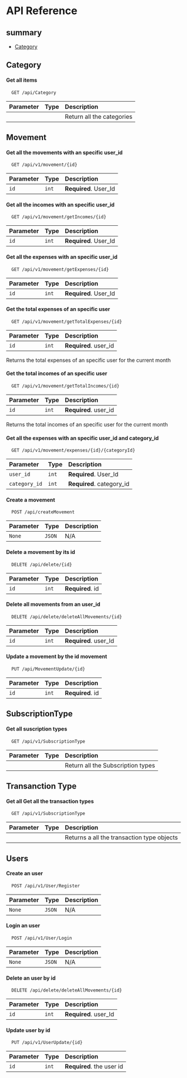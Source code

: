 
# API Reference

## summary

- [Category](#Category)


## Category
#### Get all items

```http
  GET /api/Category
```

| Parameter | Type     | Description                |
| :-------- | :------- | :------------------------- |
|           |          | Return all the categories  |

## Movement

#### Get all the movements with an specific user_id

```http
  GET /api/v1/movement/{id}
```

| Parameter | Type     | Description                |
| :-------- | :------- | :------------------------- |
| `id`      | `int`    | **Required**. User_Id  |

#### Get all the incomes with an specific user_id

```http
  GET /api/v1/movement/getIncomes/{id}
```

| Parameter | Type     | Description                       |
| :-------- | :------- | :-------------------------------- |
| `id`      | `int` | **Required**. User_Id             |

#### Get all the expenses with an specific user_id

```http
  GET /api/v1/movement/getExpenses/{id}
```

| Parameter | Type     | Description                       |
| :-------- | :------- | :-------------------------------- |
| `id`      | `int` | **Required**. User_Id |

#### Get the total expenses of an specific user

```http
  GET /api/v1/movement/getTotalExpenses/{id}
```

| Parameter | Type     | Description                       |
| :-------- | :------- | :-------------------------------- |
| `id`      | `int` | **Required**. user_id |

Returns the total expenses of an specific user for the current month

#### Get the total incomes of an specific user

```http
  GET /api/v1/movement/getTotalIncomes/{id}
```

| Parameter | Type     | Description                       |
| :-------- | :------- | :-------------------------------- |
| `id`      | `int` | **Required**. user_id |

 Returns the total incomes of an specific user for the current month

#### Get all the expenses with an specific user_id and category_id

```http
  GET /api/v1/movement/expenses/{id}/{categoryId}
```

| Parameter | Type     | Description                       |
| :-------- | :------- | :-------------------------------- |
| `user_id`      | `int` | **Required**.    User_Id           |
| `category_id`  | `int` | **Required**.  category_id  |


#### Create a movement


```http
  POST /api/createMovement 
```

| Parameter | Type     | Description                       |
| :-------- | :------- | :-------------------------------- |
| `None`    | `JSON`   | N/A                               |


#### Delete a movement by its id
```http
  DELETE /api/delete/{id}
```

| Parameter | Type     | Description                       |
| :-------- | :------- | :-------------------------------- |
| `id`      | `int`    | **Required**. id                  |

#### Delete all movements from an user_id

```http
  DELETE /api/delete/deleteAllMovements/{id}
```

| Parameter | Type     | Description                       |
| :-------- | :------- | :-------------------------------- |
| `id`      | `int`    | **Required**. user_Id             |

#### Update a movement by the id movement

```http
  PUT /api/MovementUpdate/{id} 
```

| Parameter | Type     | Description                       |
| :-------- | :------- | :-------------------------------- |
| `id`      | `int`    | **Required**. id                  |


## SubscriptionType

#### Get all suscription types

```http
  GET /api/v1/SubscriptionType
```

| Parameter | Type     | Description                |
| :-------- | :------- | :------------------------- |
|           |          | Return all the Subscription types  |

## Transanction Type

#### Get all Get all the transaction types

```http
  GET /api/v1/SubscriptionType
```

| Parameter | Type     | Description                |
| :-------- | :------- | :------------------------- |
|           |          | Returns a all the transaction type objects |

## Users

#### Create an user

```http
  POST /api/v1/User/Register
```


| Parameter | Type     | Description                       |
| :-------- | :------- | :-------------------------------- |
| `None`    | `JSON`   | N/A                               |

#### Login an user

```http
  POST /api/v1/User/Login
```


| Parameter | Type     | Description                       |
| :-------- | :------- | :-------------------------------- |
| `None`    | `JSON`   | N/A                               |

#### Delete an user by id

```http
  DELETE /api/delete/deleteAllMovements/{id}
```

| Parameter | Type     | Description                       |
| :-------- | :------- | :-------------------------------- |
| `id`      | `int`    | **Required**. user_Id             |

#### Update user by id

```http
  PUT /api/v1/UserUpdate/{id}
```

| Parameter | Type     | Description                       |
| :-------- | :------- | :-------------------------------- |
| `id`      | `int`    | **Required**. the user id                  |




